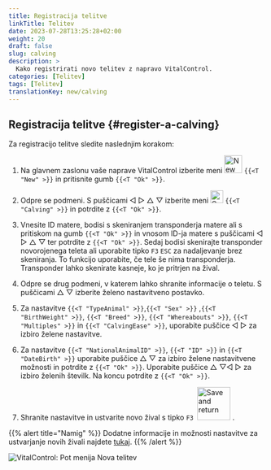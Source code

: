 ```yaml
---
title: Registracija telitve
linkTitle: Telitev
date: 2023-07-28T13:25:28+02:00
weight: 20
draft: false
slug: calving
description: >
  Kako registrirati novo telitev z napravo VitalControl.
categories: [Telitev]
tags: [Telitev]
translationKey: new/calving
---
```

## Registracija telitve {#register-a-calving}

Za registracijo telitve sledite naslednjim korakom:

1. Na glavnem zaslonu vaše naprave VitalControl izberite meni <img src="/icons/main/new-animal.svg" width="35" align="bottom" alt="New animal" /> `{{<T "New" >}}` in pritisnite gumb `{{<T "Ok" >}}`.

2. Odpre se podmeni. S puščicami ◁ ▷ △ ▽ izberite meni <img src="/icons/actions/calving.svg" width="25" align="bottom" alt="Calving" /> `{{<T "Calving" >}}` in potrdite z `{{<T "Ok" >}}`.

3. Vnesite ID matere, bodisi s skeniranjem transponderja matere ali s pritiskom na gumb `{{<T "Ok" >}}` in vnosom ID-ja matere s puščicami ◁ ▷ △ ▽ ter potrdite z `{{<T "Ok" >}}`. Sedaj bodisi skenirajte transponder novorojenega teleta ali uporabite tipko `F3` `ESC` za nadaljevanje brez skeniranja. To funkcijo uporabite, če tele še nima transponderja. Transponder lahko skenirate kasneje, ko je pritrjen na žival.

4. Odpre se drug podmeni, v katerem lahko shranite informacije o teletu. S puščicami △ ▽ izberite želeno nastavitveno postavko.

5. Za nastavitve `{{<T "TypeAnimal" >}}`,`{{<T "Sex" >}}` ,`{{<T "BirthWeight" >}}`, `{{<T "Breed" >}}`, `{{<T "Whereabouts" >}}`, `{{<T "Multiples" >}}` in `{{<T "CalvingEase" >}}`, uporabite puščice ◁ ▷ za izbiro želene nastavitve.

6. Za nastavitve `{{<T "NationalAnimalID" >}}`, `{{<T "ID" >}}` in `{{<T "DateBirth" >}}` uporabite puščice △ ▽ za izbiro želene nastavitvene možnosti in potrdite z `{{<T "Ok" >}}`. Uporabite puščice △ ▽◁ ▷ za izbiro želenih številk. Na koncu potrdite z `{{<T "Ok" >}}`.

7. Shranite nastavitve in ustvarite novo žival s tipko `F3` &nbsp;<img src="/icons/footer/save_exit.svg" width="65" align="bottom" alt="Save and return" />&nbsp;.

{{% alert title="Namig" %}}
Dodatne informacije in možnosti nastavitve za ustvarjanje novih živali najdete [tukaj](../../settings/animal-registration/).
{{% /alert %}}

   ![VitalControl: Pot menija Nova telitev](../images/calving.png "Registriraj telitev")
